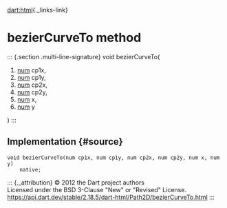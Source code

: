 [dart:html](../../dart-html/dart-html-library){._links-link}

bezierCurveTo method
====================

::: {.section .multi-line-signature}
void bezierCurveTo(

1.  [num](../../dart-core/num-class) cp1x,
2.  [num](../../dart-core/num-class) cp1y,
3.  [num](../../dart-core/num-class) cp2x,
4.  [num](../../dart-core/num-class) cp2y,
5.  [num](../../dart-core/num-class) x,
6.  [num](../../dart-core/num-class) y

)
:::

Implementation {#source}
--------------

``` {.language-dart data-language="dart"}
void bezierCurveTo(num cp1x, num cp1y, num cp2x, num cp2y, num x, num y)
    native;
```

::: {._attribution}
© 2012 the Dart project authors\
Licensed under the BSD 3-Clause \"New\" or \"Revised\" License.\
<https://api.dart.dev/stable/2.18.5/dart-html/Path2D/bezierCurveTo.html>
:::
